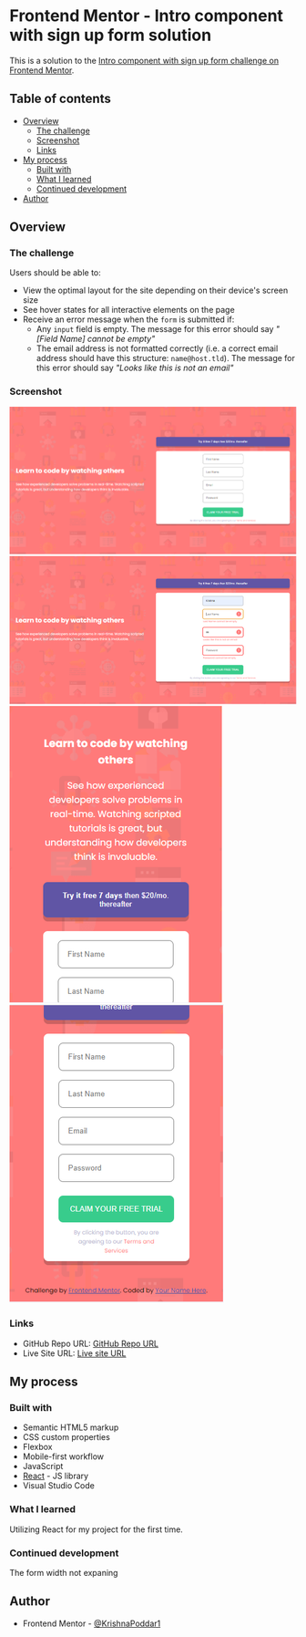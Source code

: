 # Frontend Mentor - Intro component with sign up form solution

This is a solution to the [Intro component with sign up form challenge on Frontend Mentor](https://www.frontendmentor.io/challenges/intro-component-with-signup-form-5cf91bd49edda32581d28fd1).

## Table of contents

- [Overview](#overview)
  - [The challenge](#the-challenge)
  - [Screenshot](#screenshot)
  - [Links](#links)
- [My process](#my-process)
  - [Built with](#built-with)
  - [What I learned](#what-i-learned)
  - [Continued development](#continued-development)
- [Author](#author)

## Overview

### The challenge

Users should be able to:

- View the optimal layout for the site depending on their device's screen size
- See hover states for all interactive elements on the page
- Receive an error message when the `form` is submitted if:
  - Any `input` field is empty. The message for this error should say *"[Field Name] cannot be empty"*
  - The email address is not formatted correctly (i.e. a correct email address should have this structure: `name@host.tld`). The message for this error should say *"Looks like this is not an email"*

### Screenshot

![Desktop View](output/DesktopView.PNG)
![Error View](output/ErrorView.PNG)
![Mobile View](output/MobileView.PNG)
![Mobile View1](output/MobileView1.PNG)

### Links

- GitHub Repo URL: [GitHub Repo URL](https://github.com/KrishnaPoddar1/SignUpForm.git)
- Live Site URL: [Live site URL](http://KrishnaPoddar1.github.io/SignUpForm/)

## My process

### Built with

- Semantic HTML5 markup
- CSS custom properties
- Flexbox
- Mobile-first workflow
- JavaScript
- [React](https://reactjs.org/) - JS library
- Visual Studio Code

### What I learned

Utilizing React for my project for the first time.

### Continued development

The form width not expaning

## Author

- Frontend Mentor - [@KrishnaPoddar1](https://www.frontendmentor.io/profile/KrishnaPoddar1)
